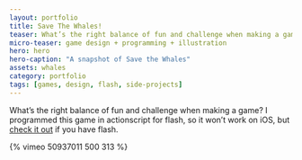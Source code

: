 ```yaml
---
layout: portfolio
title: Save The Whales!
teaser: What’s the right balance of fun and challenge when making a game?
micro-teaser: game design + programming + illustration
hero: hero
hero-caption: "A snapshot of Save the Whales"
assets: whales
category: portfolio
tags: [games, design, flash, side-projects]
---
```


What’s the right balance of fun and challenge when making a game? I programmed this game in actionscript for flash, so it won’t work on iOS, but [check it out](http://www.adamkiryk.com/whales/) if you have flash.

{% vimeo 50937011 500 313 %}